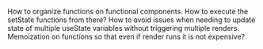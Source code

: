 How to organize functions on functional components. How to execute the setState functions from there?
How to avoid issues when needing to update state of multiple useState variables without triggering multiple renders.
Memoization on functions so that even if render runs it is not expensive?